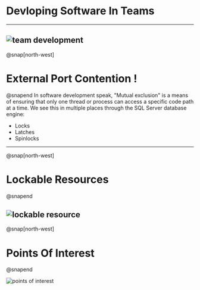 # Devloping Software In Teams
---
![team development](https://user-images.githubusercontent.com/15145995/46342585-0556b380-c633-11e8-96cf-18c34d17c717.PNG)
---
@snap[north-west]
# External Port Contention ! 
@snapend
In software development speak, "Mutual exclusion" is a means of ensuring that only one thread or process can access a specific code path at a time. We see this in multiple places through the SQL Server database engine:
- Locks
- Latches
- Spinlocks
---
@snap[north-west]
# Lockable Resources 
@snapend

![lockable resource](https://user-images.githubusercontent.com/15145995/46342829-b1989a00-c633-11e8-8054-07b23a202d13.PNG)
---
@snap[north-west]
# Points Of Interest
@snapend

![points of interest](https://user-images.githubusercontent.com/15145995/46342943-16ec8b00-c634-11e8-8b40-721b2edf52f4.PNG)

